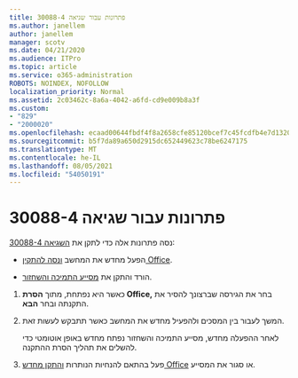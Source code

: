```yaml
---
title: פתרונות עבור שגיאה 30088-4
ms.author: janellem
author: janellem
manager: scotv
ms.date: 04/21/2020
ms.audience: ITPro
ms.topic: article
ms.service: o365-administration
ROBOTS: NOINDEX, NOFOLLOW
localization_priority: Normal
ms.assetid: 2c03462c-8a6a-4042-a6fd-cd9e009b8a3f
ms.custom:
- "829"
- "2000020"
ms.openlocfilehash: ecaad00644fbdf4f8a2658cfe85120bcef7c45fcdfb4e7d1320234c69f9fac80
ms.sourcegitcommit: b5f7da89a650d2915dc652449623c78be6247175
ms.translationtype: MT
ms.contentlocale: he-IL
ms.lasthandoff: 08/05/2021
ms.locfileid: "54050191"
---
```

# <a name="solutions-for-error-30088-4"></a>פתרונות עבור שגיאה 30088-4

נסה פתרונות אלה כדי לתקן את [השגיאה 30088-4](https://support.office.com/article/d5df89a9-0507-4b4c-92f9-22f457e630aa?wt.mc_id=Alchemy_ClientDIA):
  
- הפעל מחדש את המחשב [ונסה להתקין Office](https://portal.office.com/OLS/MySoftware.aspx).

- הורד והתקן את [מסייע התמיכה והשחזור](https://aka.ms/SARA-OfficeUninstall-Alchemy).

1. כאשר היא נפתחת, מתוך **הסרת Office,** בחר את הגירסה שברצונך להסיר את התקנתה ובחר **הבא**.

2. המשך לעבור בין המסכים ולהפעיל מחדש את המחשב כאשר תתבקש לעשות זאת.

    לאחר ההפעלה מחדש, מסייע התמיכה והשחזור נפתח מחדש באופן אוטומטי כדי להשלים את תהליך הסרת ההתקנה.

3. פעל בהתאם להנחיות הנותרות [והתקן מחדש Office](https://portal.office.com/OLS/MySoftware.aspx) או סגור את המסייע.
